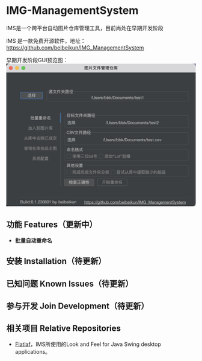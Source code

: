 # IMG-ManagementSystem



IMS是一个跨平台自动图片仓库管理工具，目前尚处在早期开发阶段

IMS 是一款免费开源软件，地址：https://github.com/beibeikun/IMG_ManagementSystem

早期开发阶段GUI预览图：
![gui](https://raw.githubusercontent.com/beibeikun/IMG_ManagementSystem/master/gui.png)



## 功能 Features（更新中）

- **批量自动重命名**

## 安装 Installation（待更新）

## 已知问题 Known Issues（待更新）

## 参与开发 Join Development（待更新）

## 相关项目 Relative Repositories

- [Flatlaf](https://github.com/JFormDesigner/FlatLaf)，IMS所使用的Look and Feel for Java Swing desktop applications。